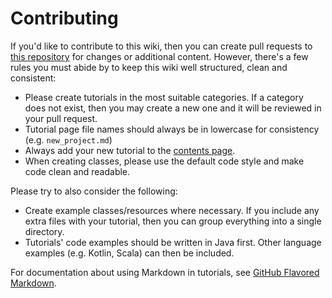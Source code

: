 # Contributing

If you'd like to contribute to this wiki, then you can create pull requests to
[this repository](https://github.com/Mod-DevCafeTeam/MDC-Modding-Wiki) for changes or additional content. However,
there's a few rules you must abide by to keep this wiki well structured, clean and consistent:

* Please create tutorials in the most suitable categories. If a category does not exist, then you may create a new one
and it will be reviewed in your pull request.
* Tutorial page file names should always be in lowercase for consistency (e.g. `new_project.md`)
* Always add your new tutorial to the
[contents page](https://github.com/Mod-DevCafeTeam/MDC-Modding-Wiki/blob/master/pages/contents.md).
* When creating classes, please use the default code style and make code clean and readable.

Please try to also consider the following:

* Create example classes/resources where necessary. If you include any extra files with your tutorial, then you can
group everything into a single directory.
* Tutorials' code examples should be written in Java first. Other language examples (e.g. Kotlin, Scala) can then be
included.

For documentation about using Markdown in tutorials, see
[GitHub Flavored Markdown](https://guides.github.com/features/mastering-markdown/).
